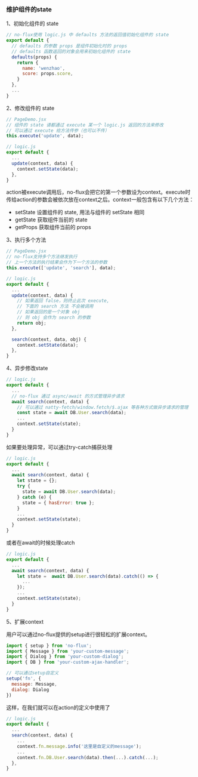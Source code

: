 ### 维护组件的state
1、初始化组件的 state

``` javascript
// no-flux使用 logic.js 中 defaults 方法的返回值初始化组件的 state 
export default {
  // defaults 的参数 props 是组件初始化时的 props
  // defaults 函数返回的对象会用来初始化组件的 state
  defaults(props) {
    return {
      name: 'wenzhao',
      score: props.score,
    }
  },
  ...
}
```


2、修改组件的 state


```javascript
// PageDemo.jsx
// 组件的 state 请都通过 execute 某一个 logic.js 返回的方法来修改
// 可以通过 execute 给方法传参（也可以不传）
this.execute('update', data);

// logic.js
export default { 
  ...
  update(context, data) {
    context.setState(data);
  },
}
```

action被execute调用后，no-flux会把它的第一个参数设为context。execute时传给action的参数会被依次放在context之后。context一般包含有以下几个方法：
- setState 设置组件的 state, 用法与组件的 setState 相同
- getState 获取组件当前的 state
- getProps 获取组件当前的 props

3、执行多个方法

```javascript
// PageDemo.jsx
// no-flux支持多个方法继发执行
// 上一个方法的执行结果会作为下一个方法的参数
this.execute(['update', 'search'], data);

// logic.js
export default { 
  ...
  update(context, data) {
    // 如果返回 false，则终止此次 execute, 
    // 下面的 search 方法 不会被调用
    // 如果返回的是一个对象 obj
    // 则 obj 会作为 search 的参数
    return obj;
  },

  search(context, data, obj) {
    context.setState(data);
  },
}
```

4、异步修改state

```javascript
// logic.js
export default {
  ...
  // no-flux 通过 async/await 的方式管理异步请求
  await search(context, data) {
    // 可以通过 natty-fetch/window.fetch/$.ajax 等各种方式做异步请求的管理
    const state = await DB.User.search(data);
    ...
    context.setState(state);
  }
}
```

如果要处理异常，可以通过try-catch捕获处理

```javascript
// logic.js
export default {
  ...
  await search(context, data) {
    let state = {};
    try {
      state = await DB.User.search(data);
    } catch (e) {
      state = { hasError: true };
    }
    ...
    context.setState(state);
  }
}
```
或者在await的时候处理catch

```javascript
// logic.js
export default {
  ...
  await search(context, data) {
    let state =  await DB.User.search(data).catch(() => {
      ...
    });
    ...
    context.setState(state);
  }
}
```

5、扩展context

用户可以通过no-flux提供的setup进行很轻松的扩展context。

```javascript
import { setup } from 'no-flux';
import { Message } from 'your-custom-message';
import { Dialog } from 'your-custom-dialog';
import { DB } from 'your-custom-ajax-handler';

// 可以通过setup自定义
setup('fn', {
  message: Message,
  dialog: Dialog
})
```

这样，在我们就可以在action的定义中使用了
```javascript
// logic.js
export default { 
  ...
  search(context, data) {
    ...
    context.fn.message.info('这里是自定义的message');
    ...
    context.fn.DB.User.search(data).then(...).catch(...);
  },
}
```